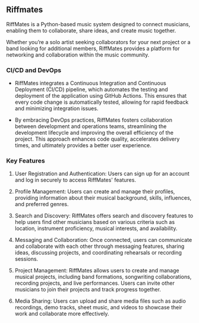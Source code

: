 ## Riffmates
  RiffMates is a Python-based music system designed to connect musicians, enabling them to collaborate, share ideas, and create music together. 
  
  Whether you’re a solo artist seeking collaborators for your next project or a band looking for additional members, RiffMates provides a platform for networking and collaboration within the music community.



### CI/CD and DevOps
- RiffMates integrates a Continuous Integration and Continuous Deployment (CI/CD) pipeline, which automates the testing and deployment of the application using GitHub Actions. 
 This ensures that every code change is automatically tested, allowing for rapid feedback and minimizing integration issues.

- By embracing DevOps practices, RiffMates fosters collaboration between development and operations teams, streamlining the development lifecycle and improving the overall efficiency of the project. This approach enhances code quality, accelerates delivery times, and ultimately provides a better user experience.

### Key Features

1. User Registration and Authentication: 
    Users can sign up for an account and log in securely to access RiffMates' features.

2.  Profile Management: 
    Users can create and manage their profiles, providing information about their musical background, skills, influences, and preferred genres.

3. Search and Discovery: 
    RiffMates offers search and discovery features to help users find other musicians based on various criteria such as location, instrument proficiency, musical interests, and availability.

4.  Messaging and Collaboration: 
    Once connected, users can communicate and collaborate with each other through messaging features, sharing ideas, discussing projects, and coordinating rehearsals or recording sessions.

5.  Project Management: 
    RiffMates allows users to create and manage musical projects, including band formations, songwriting collaborations, recording projects, and live performances. Users can invite other musicians to join their projects and track progress together.

 6. Media Sharing: 
    Users can upload and share media files such as audio recordings, demo tracks, sheet music, and videos to showcase their work and collaborate more effectively.



